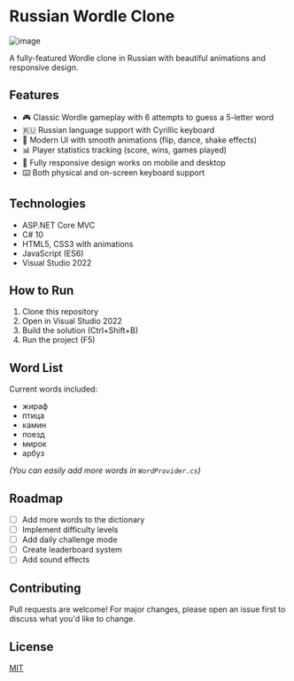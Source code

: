 # Russian Wordle Clone

![image](https://github.com/user-attachments/assets/3d072438-c7e3-4e9c-9551-44ef0119100d)

A fully-featured Wordle clone in Russian with beautiful animations and responsive design.

## Features

- 🎮 Classic Wordle gameplay with 6 attempts to guess a 5-letter word
- 🇷🇺 Russian language support with Cyrillic keyboard
- 🎨 Modern UI with smooth animations (flip, dance, shake effects)
- 📊 Player statistics tracking (score, wins, games played)
- 📱 Fully responsive design works on mobile and desktop
- ⌨️ Both physical and on-screen keyboard support

## Technologies

- ASP.NET Core MVC
- C# 10
- HTML5, CSS3 with animations
- JavaScript (ES6)
- Visual Studio 2022

## How to Run

1. Clone this repository
2. Open in Visual Studio 2022
3. Build the solution (Ctrl+Shift+B)
4. Run the project (F5)

## Word List

Current words included:
- жираф
- птица
- камин
- поезд
- мирок
- арбуз

*(You can easily add more words in `WordProvider.cs`)*

## Roadmap

- [ ] Add more words to the dictionary
- [ ] Implement difficulty levels
- [ ] Add daily challenge mode
- [ ] Create leaderboard system
- [ ] Add sound effects

## Contributing

Pull requests are welcome! For major changes, please open an issue first to discuss what you'd like to change.

## License

[MIT](https://choosealicense.com/licenses/mit/)
